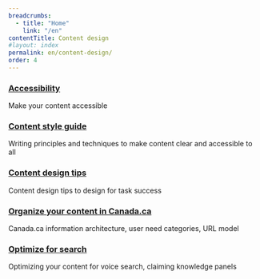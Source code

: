 ```yaml
---
breadcrumbs:
  - title: "Home"
    link: "/en"
contentTitle: Content design
#layout: index
permalink: en/content-design/
order: 4
---
```



<section class="gc-srvinfo mrgn-bttm-lg">
 <div class="row">
  <div class="wb-eqht">
    <section class="col-sm-6">
      <h3><a href="./accessibility">Accessibility</a></h3>
      <p>
        Make your content accessible
      </p>
    </section>
    <section class="col-sm-6">
      <h3><a href="https://www.canada.ca/en/treasury-board-secretariat/services/government-communications/canada-content-style-guide.html">Content style guide</a></h3>
      <p>
        Writing principles and techniques to make content clear and accessible to all
      </p>
    </section>
    <section class="col-sm-6">
      <h3><a href="./content-design-tips/">Content design tips</a></h3>
      <p>Content design tips to design for task success</p>
    </section>
    <section class="col-sm-6">
      <h3><a href="./information-architecture/">Organize your content in Canada.ca</a></h3>
      <p>
        Canada.ca information architecture, user need categories, URL model
      </p>
    </section>
    <section class="col-sm-6">
      <h3><a href="./search/">Optimize for search</a></h3>
      <p>
        Optimizing your content for voice search, claiming knowledge panels
      </p>
    </section>
  </div>
</div>
</section>
